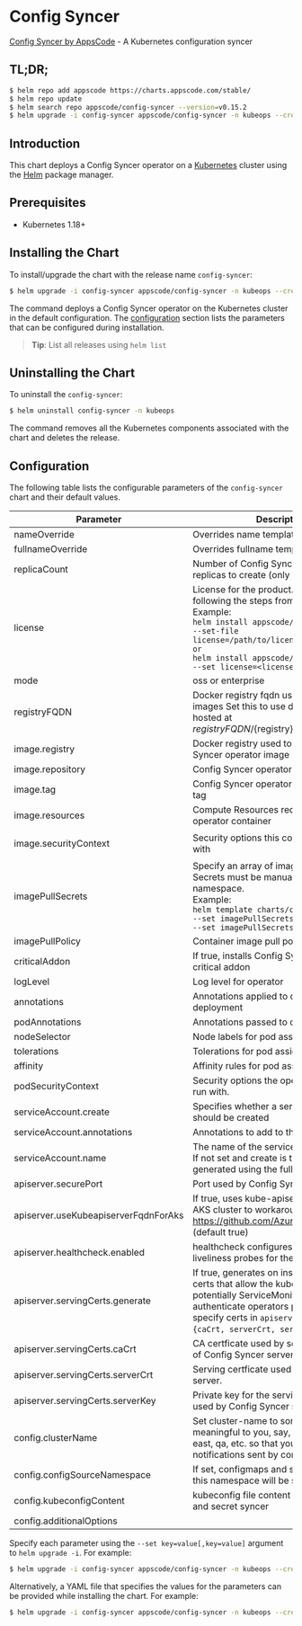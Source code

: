 # Config Syncer

[Config Syncer by AppsCode](https://github.com/kubeops/config-syncer) - A Kubernetes configuration syncer

## TL;DR;

```bash
$ helm repo add appscode https://charts.appscode.com/stable/
$ helm repo update
$ helm search repo appscode/config-syncer --version=v0.15.2
$ helm upgrade -i config-syncer appscode/config-syncer -n kubeops --create-namespace --version=v0.15.2
```

## Introduction

This chart deploys a Config Syncer operator on a [Kubernetes](http://kubernetes.io) cluster using the [Helm](https://helm.sh) package manager.

## Prerequisites

- Kubernetes 1.18+

## Installing the Chart

To install/upgrade the chart with the release name `config-syncer`:

```bash
$ helm upgrade -i config-syncer appscode/config-syncer -n kubeops --create-namespace --version=v0.15.2
```

The command deploys a Config Syncer operator on the Kubernetes cluster in the default configuration. The [configuration](#configuration) section lists the parameters that can be configured during installation.

> **Tip**: List all releases using `helm list`

## Uninstalling the Chart

To uninstall the `config-syncer`:

```bash
$ helm uninstall config-syncer -n kubeops
```

The command removes all the Kubernetes components associated with the chart and deletes the release.

## Configuration

The following table lists the configurable parameters of the `config-syncer` chart and their default values.

|              Parameter               |                                                                                                                                                       Description                                                                                                                                                        |                                                                                            Default                                                                                             |
|--------------------------------------|--------------------------------------------------------------------------------------------------------------------------------------------------------------------------------------------------------------------------------------------------------------------------------------------------------------------------|------------------------------------------------------------------------------------------------------------------------------------------------------------------------------------------------|
| nameOverride                         | Overrides name template                                                                                                                                                                                                                                                                                                  | <code>""</code>                                                                                                                                                                                |
| fullnameOverride                     | Overrides fullname template                                                                                                                                                                                                                                                                                              | <code>""</code>                                                                                                                                                                                |
| replicaCount                         | Number of Config Syncer operator replicas to create (only 1 is supported)                                                                                                                                                                                                                                                | <code>1</code>                                                                                                                                                                                 |
| license                              | License for the product. Get a license by following the steps from [here](https://license-issuer.appscode.com/). <br> Example: <br> `helm install appscode/panopticon \` <br> `--set-file license=/path/to/license/file` <br> `or` <br> `helm install appscode/panopticon \` <br> `--set license=<license file content>` | <code>""</code>                                                                                                                                                                                |
| mode                                 | oss or enterprise                                                                                                                                                                                                                                                                                                        | <code>oss</code>                                                                                                                                                                               |
| registryFQDN                         | Docker registry fqdn used to pull docker images Set this to use docker registry hosted at ${registryFQDN}/${registry}/${image}                                                                                                                                                                                           | <code>ghcr.io</code>                                                                                                                                                                           |
| image.registry                       | Docker registry used to pull Config Syncer operator image                                                                                                                                                                                                                                                                | <code>appscode</code>                                                                                                                                                                          |
| image.repository                     | Config Syncer operator container image                                                                                                                                                                                                                                                                                   | <code>config-syncer</code>                                                                                                                                                                     |
| image.tag                            | Config Syncer operator container image tag                                                                                                                                                                                                                                                                               | <code>""</code>                                                                                                                                                                                |
| image.resources                      | Compute Resources required by the operator container                                                                                                                                                                                                                                                                     | <code>{}</code>                                                                                                                                                                                |
| image.securityContext                | Security options this container should run with                                                                                                                                                                                                                                                                          | <code>{"allowPrivilegeEscalation":false,"capabilities":{"drop":["ALL"]},"readOnlyRootFilesystem":true,"runAsNonRoot":true,"runAsUser":65534,"seccompProfile":{"type":"RuntimeDefault"}}</code> |
| imagePullSecrets                     | Specify an array of imagePullSecrets. Secrets must be manually created in the namespace. <br> Example: <br> `helm template charts/config-syncer \` <br> `--set imagePullSecrets[0].name=sec0 \` <br> `--set imagePullSecrets[1].name=sec1`                                                                               | <code>[]</code>                                                                                                                                                                                |
| imagePullPolicy                      | Container image pull policy                                                                                                                                                                                                                                                                                              | <code>IfNotPresent</code>                                                                                                                                                                      |
| criticalAddon                        | If true, installs Config Syncer operator as critical addon                                                                                                                                                                                                                                                               | <code>false</code>                                                                                                                                                                             |
| logLevel                             | Log level for operator                                                                                                                                                                                                                                                                                                   | <code>3</code>                                                                                                                                                                                 |
| annotations                          | Annotations applied to operator deployment                                                                                                                                                                                                                                                                               | <code>{}</code>                                                                                                                                                                                |
| podAnnotations                       | Annotations passed to operator pod(s).                                                                                                                                                                                                                                                                                   | <code>{}</code>                                                                                                                                                                                |
| nodeSelector                         | Node labels for pod assignment                                                                                                                                                                                                                                                                                           | <code>{}</code>                                                                                                                                                                                |
| tolerations                          | Tolerations for pod assignment                                                                                                                                                                                                                                                                                           | <code>[]</code>                                                                                                                                                                                |
| affinity                             | Affinity rules for pod assignment                                                                                                                                                                                                                                                                                        | <code>{}</code>                                                                                                                                                                                |
| podSecurityContext                   | Security options the operator pod should run with.                                                                                                                                                                                                                                                                       | <code>{"fsGroup":65534}</code>                                                                                                                                                                 |
| serviceAccount.create                | Specifies whether a service account should be created                                                                                                                                                                                                                                                                    | <code>true</code>                                                                                                                                                                              |
| serviceAccount.annotations           | Annotations to add to the service account                                                                                                                                                                                                                                                                                | <code>{}</code>                                                                                                                                                                                |
| serviceAccount.name                  | The name of the service account to use. If not set and create is true, a name is generated using the fullname template                                                                                                                                                                                                   | <code>""</code>                                                                                                                                                                                |
| apiserver.securePort                 | Port used by Config Syncer server                                                                                                                                                                                                                                                                                        | <code>"8443"</code>                                                                                                                                                                            |
| apiserver.useKubeapiserverFqdnForAks | If true, uses kube-apiserver FQDN for AKS cluster to workaround https://github.com/Azure/AKS/issues/522 (default true)                                                                                                                                                                                                   | <code>true</code>                                                                                                                                                                              |
| apiserver.healthcheck.enabled        | healthcheck configures the readiness and liveliness probes for the operator pod.                                                                                                                                                                                                                                         | <code>false</code>                                                                                                                                                                             |
| apiserver.servingCerts.generate      | If true, generates on install/upgrade the certs that allow the kube-apiserver (and potentially ServiceMonitor) to authenticate operators pods. Otherwise specify certs in `apiserver.servingCerts.{caCrt, serverCrt, serverKey}`.                                                                                        | <code>true</code>                                                                                                                                                                              |
| apiserver.servingCerts.caCrt         | CA certficate used by serving certificate of Config Syncer server.                                                                                                                                                                                                                                                       | <code>""</code>                                                                                                                                                                                |
| apiserver.servingCerts.serverCrt     | Serving certficate used by Config Syncer server.                                                                                                                                                                                                                                                                         | <code>""</code>                                                                                                                                                                                |
| apiserver.servingCerts.serverKey     | Private key for the serving certificate used by Config Syncer server.                                                                                                                                                                                                                                                    | <code>""</code>                                                                                                                                                                                |
| config.clusterName                   | Set cluster-name to something meaningful to you, say, prod, prod-us-east, qa, etc. so that you can distinguish notifications sent by config-syncer                                                                                                                                                                       | <code>unicorn</code>                                                                                                                                                                           |
| config.configSourceNamespace         | If set, configmaps and secrets from only this namespace will be synced                                                                                                                                                                                                                                                   | <code>""</code>                                                                                                                                                                                |
| config.kubeconfigContent             | kubeconfig file content for configmap and secret syncer                                                                                                                                                                                                                                                                  | <code>""</code>                                                                                                                                                                                |
| config.additionalOptions             |                                                                                                                                                                                                                                                                                                                          | <code>[]</code>                                                                                                                                                                                |


Specify each parameter using the `--set key=value[,key=value]` argument to `helm upgrade -i`. For example:

```bash
$ helm upgrade -i config-syncer appscode/config-syncer -n kubeops --create-namespace --version=v0.15.2 --set replicaCount=1
```

Alternatively, a YAML file that specifies the values for the parameters can be provided while
installing the chart. For example:

```bash
$ helm upgrade -i config-syncer appscode/config-syncer -n kubeops --create-namespace --version=v0.15.2 --values values.yaml
```
